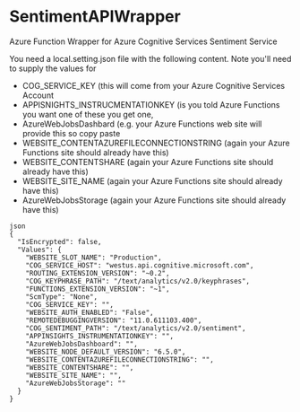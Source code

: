 # SentimentAPIWrapper
Azure Function Wrapper for Azure Cognitive Services Sentiment Service

You need a local.setting.json file with the following content.  Note you'll need to supply the values for 
- COG_SERVICE_KEY (this will come from your Azure Cognitive Services Account
- APPISNIGHTS_INSTRUCMENTATIONKEY (is you told Azure Functions you want one of these you get one,
- AzureWebJobsDashbard (e.g. your Azure Functions web site will provide this so copy paste
- WEBSITE_CONTENTAZUREFILECONNECTIONSTRING (again your Azure Functions site should already have this)
- WEBSITE_CONTENTSHARE (again your Azure Functions site should already have this)
- WEBSITE_SITE_NAME (again your Azure Functions site should already have this)
- AzureWebJobsStorage (again your Azure Functions site should already have this)

```
json
{
  "IsEncrypted": false,
  "Values": {
    "WEBSITE_SLOT_NAME": "Production",
    "COG_SERVICE_HOST": "westus.api.cognitive.microsoft.com",
    "ROUTING_EXTENSION_VERSION": "~0.2",
    "COG_KEYPHRASE_PATH": "/text/analytics/v2.0/keyphrases",
    "FUNCTIONS_EXTENSION_VERSION": "~1",
    "ScmType": "None",
    "COG_SERVICE_KEY": "",
    "WEBSITE_AUTH_ENABLED": "False",
    "REMOTEDEBUGGINGVERSION": "11.0.611103.400",
    "COG_SENTIMENT_PATH": "/text/analytics/v2.0/sentiment",
    "APPINSIGHTS_INSTRUMENTATIONKEY": "",
    "AzureWebJobsDashboard": "",
    "WEBSITE_NODE_DEFAULT_VERSION": "6.5.0",
    "WEBSITE_CONTENTAZUREFILECONNECTIONSTRING": "",
    "WEBSITE_CONTENTSHARE": "",
    "WEBSITE_SITE_NAME": "",
    "AzureWebJobsStorage": ""
  }
}